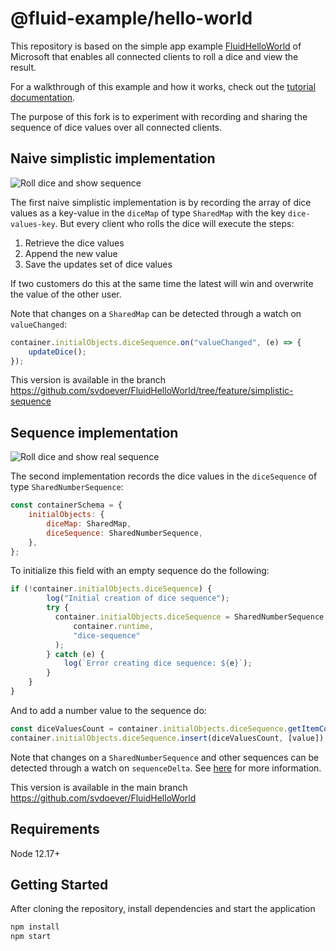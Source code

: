 # @fluid-example/hello-world

This repository is based on the simple app example [FluidHelloWorld](https://github.com/microsoft/FluidHelloWorld)
of Microsoft that enables all connected clients to roll a dice and view the result. 

For a
walkthrough of this example and how it works, check out the [tutorial documentation](https://aka.ms/fluid/tutorial).

The purpose of this fork is to experiment with recording and sharing the sequence of dice values over all connected clients.

## Naive simplistic implementation
![Roll dice and show sequence](README_artifacts/RollDiceWithSequence.png)

The first naive simplistic implementation is by recording the array of dice values as a key-value in the `diceMap` of type `SharedMap` with the key `dice-values-key`. But every client who rolls the dice will execute the steps:

1. Retrieve the dice values
2. Append the new value
3. Save the updates set of dice values

If two customers do this at the same time the latest will win and overwrite the value of the other user.

Note that changes on a `SharedMap` can be detected through a watch on `valueChanged`:

```javascript 
container.initialObjects.diceSequence.on("valueChanged", (e) => {
    updateDice();
});
```

This version is available in the branch https://github.com/svdoever/FluidHelloWorld/tree/feature/simplistic-sequence

## Sequence implementation

![Roll dice and show real sequence](README_artifacts/RollDiceWithRealSequence.png)

The second implementation records the dice values in the `diceSequence` of type `SharedNumberSequence`:

```javascript
const containerSchema = {
    initialObjects: {
        diceMap: SharedMap,
        diceSequence: SharedNumberSequence,
    },
};
```

To initialize this field with an empty sequence do the following:

```javascript
if (!container.initialObjects.diceSequence) {
        log("Initial creation of dice sequence");
        try {
          container.initialObjects.diceSequence = SharedNumberSequence.create(
              container.runtime,
              "dice-sequence"
          );
        } catch (e) {
            log(`Error creating dice sequence: ${e}`);
        }
    }
}
```

And to add a number value to the sequence do:
```javascript
const diceValuesCount = container.initialObjects.diceSequence.getItemCount();
container.initialObjects.diceSequence.insert(diceValuesCount, [value]);
```
Note that changes on a `SharedNumberSequence` and other sequences can be detected through a watch on `sequenceDelta`. See [here](https://github.com/microsoft/FluidFramework/blob/bd0079be2ec9553c8dbe0b1b89b898e789cb66c8/packages/dds/sequence/src/sequence.ts#L70) for more information.

This version is available in the main branch https://github.com/svdoever/FluidHelloWorld

## Requirements

Node 12.17+

## Getting Started

After cloning the repository, install dependencies and start the application

```bash
npm install
npm start
```